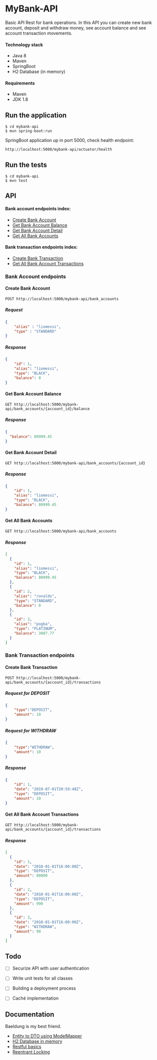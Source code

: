 # MyBank-API

Basic API Rest for bank operations.
In this API you can create new bank account, deposit and withdraw money, see account balance and see account transaction movements. 

#### Technology stack

- Java 8
- Maven
- SpringBoot
- H2 Database (in memory)

#### Requirements

- Maven
- JDK 1.8

## Run the application

```
$ cd mybank-api
$ mvn spring-boot:run
```
SpringBoot application up in port 5000, check health endpoint:

```
http://localhost:5000/mybank-api/actuator/health
```

## Run the tests

```
$ cd mybank-api
$ mvn test
```


## API

#### Bank account endpoints index:

  - [Create Bank Account](#create_bank_account)
  - [Get Bank Account Balance](#get_bank_account_balance)
  - [Get Bank Account Detail](#get_bank_account_detail)
  - [Get All Bank Accounts](#get_all_bank_accounts)
  
#### Bank transaction endpoints index:
  - [Create Bank Transaction](#create_bank_transaction)
  - [Get All Bank Account Transactions](#get_all_bank_account_transactions)


### Bank Account endpoints

<a name="create_bank_account"></a>
#### Create Bank Account

    POST http://localhost:5000/mybank-api/bank_accounts
    
##### Request

``` json
{
    "alias" : "liomessi",
    "type" : "STANDARD"
}
```

##### Response

``` json
{
    "id": 1,
    "alias": "liomessi",
    "type": "BLACK",
    "balance": 0
}
```

<a name="get_bank_account_balance"></a>
#### Get Bank Account Balance

    GET http://localhost:5000/mybank-api/bank_accounts/{account_id}/balance
    
##### Response

``` json
{
  "balance": 80999.45
}
```

<a name="get_bank_account_detail"></a>
#### Get Bank Account Detail

    GET http://localhost:5000/mybank-api/bank_accounts/{account_id}
    
##### Response

``` json
{
    "id": 1,
    "alias": "liomessi",
    "type": "BLACK",
    "balance": 80999.45
}
```

<a name="get_all_bank_accounts"></a>
#### Get All Bank Accounts

    GET http://localhost:5000/mybank-api/bank_accounts
    
##### Response

``` json
[
  {
    "id": 1,
    "alias": "liomessi",
    "type": "BLACK",
    "balance": 80999.45
  },
  {
    "id": 2,
    "alias": "ronaldo",
    "type": "STANDARD",
    "balance": 0
  },
  {
    "id": 3,
    "alias": "pogba",
    "type": "PLATINUM",
    "balance": 3007.77
  }
]
```

### Bank Transaction endpoints

<a name="create_bank_transaction"></a>
#### Create Bank Transaction

    POST http://localhost:5000/mybank-api/bank_accounts/{account_id}/transactions
    
##### Request for DEPOSIT

``` json
{
	"type":"DEPOSIT",
	"amount": 10
}
```

##### Request for WITHDRAW

``` json
{
	"type":"WITHDRAW",
	"amount": 10
}
```

##### Response

``` json
{
    "id": 1,
    "date": "2019-07-01T20:59:48Z",
    "type": "DEPOSIT",
    "amount": 10
}
```

<a name="get_all_bank_account_transactions"></a>
#### Get All Bank Account Transactions

    GET http://localhost:5000/mybank-api/bank_accounts/{account_id}/transactions
    
##### Response

``` json
[
  {
    "id": 1,
    "date": "2010-01-01T16:00:00Z",
    "type": "DEPOSIT",
    "amount": 80000
  },
  {
    "id": 2,
    "date": "2010-01-01T16:00:00Z",
    "type": "DEPOSIT",
    "amount": 990
  },
  {
    "id": 3,
    "date": "2010-01-01T16:00:00Z",
    "type": "WITHDRAW",
    "amount": 90
  }
]
```

## Todo

- [ ] Securize API with user authentication
- [ ] Write unit tests for all classes
- [ ] Building a deployment process
- [ ] Caché implementation


## Documentation

Baeldung is my best friend.

- [Entity to DTO using ModelMapper](https://www.baeldung.com/entity-to-and-from-dto-for-a-java-spring-application)
- [H2 Database in memory](https://www.baeldung.com/spring-boot-h2-database)
- [Restful basics](https://www.baeldung.com/building-a-restful-web-service-with-spring-and-java-based-configuration)
- [Reentrant Locking](https://www.baeldung.com/java-concurrent-locks)
